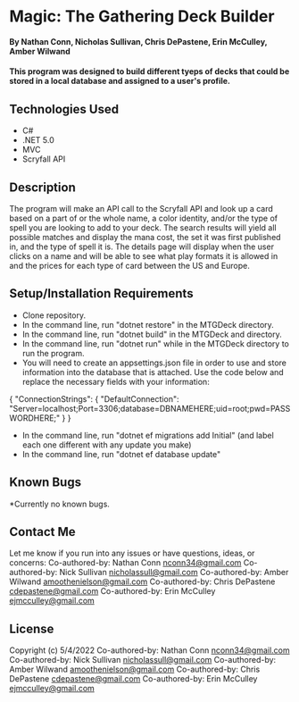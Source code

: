 # Magic: The Gathering Deck Builder

#### By **Nathan Conn, Nicholas Sullivan, Chris DePastene, Erin McCulley, Amber Wilwand**

#### This program was designed to build different tyeps of decks that could be stored in a local database and assigned to a user's profile. 


## Technologies Used

* C#
* .NET 5.0
* MVC
* Scryfall API



## Description

The program will make an API call to the Scryfall API and look up a card based on a part of or the whole name, a color identity, and/or the type of spell you are looking to add to your deck. The search results will yield all possible matches and display the mana cost, the set it was first published in, and the type of spell it is. The details page will display when the user clicks on a name and will be able to see what play formats it is allowed in and the prices for each type of card between the US and Europe.

## Setup/Installation Requirements

* Clone repository.
* In the command line, run "dotnet restore" in the MTGDeck directory.
* In the command line, run "dotnet build" in  the MTGDeck and directory.
* In the command line, run "dotnet run" while in the MTGDeck directory to run the program.
* You will need to create an appsettings.json file in order to use and store information into the database that is attached. Use the code below and replace the necessary fields with your information:

{
    "ConnectionStrings": {
        "DefaultConnection": "Server=localhost;Port=3306;database=DBNAMEHERE;uid=root;pwd=PASSWORDHERE;"
    }
}

* In the command line, run "dotnet ef migrations add Initial" (and label each one different with any update you make)
* In the command line, run "dotnet ef database update"


## Known Bugs

*Currently no known bugs.

## Contact Me

Let me know if you run into any issues or have questions, ideas, or concerns:
Co-authored-by: Nathan Conn <nconn34@gmail.com>
Co-authored-by: Nick Sullivan <nicholassull@gmail.com>
Co-authored-by: Amber Wilwand <amoothenielson@gmail.com>
Co-authored-by: Chris DePastene <cdepastene@gmail.com>
Co-authored-by: Erin McCulley <ejmcculley@gmail.com>	

## License

Copyright (c) 5/4/2022 Co-authored-by: Nathan Conn <nconn34@gmail.com>
Co-authored-by: Nick Sullivan <nicholassull@gmail.com>
Co-authored-by: Amber Wilwand <amoothenielson@gmail.com>
Co-authored-by: Chris DePastene <cdepastene@gmail.com>
Co-authored-by: Erin McCulley <ejmcculley@gmail.com>
